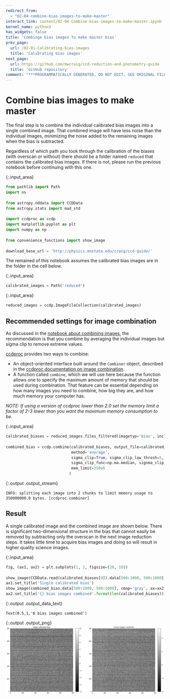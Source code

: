 ```yaml
---
redirect_from:
  - "02-04-combine-bias-images-to-make-master"
interact_link: content/02-04-Combine-bias-images-to-make-master.ipynb
kernel_name: python3
has_widgets: false
title: 'Combinge bias images to make master bias'
prev_page:
  url: /02-01-Calibrating-bias-images
  title: 'Calibrating bias images'
next_page:
  url: https://github.com/mwcraig/ccd-reduction-and-photometry-guide
  title: 'GitHub repository'
comment: "***PROGRAMMATICALLY GENERATED, DO NOT EDIT. SEE ORIGINAL FILES IN /content***"
---
```


# Combine bias images to make master


The final step is to combine the individual calibrated bias images into a single combined image. That combined image will have less noise than the individual images, minimizing the noise added to the remaining images when the bias is subtracted.

Regardless of which path you took through the calibration of the biases (with overscan or without) there should be a folder named `reduced` that contains the calibrated bias images. If there is not, please run the previous notebook before continuing with this one.



{:.input_area}
```python
from pathlib import Path
import os

from astropy.nddata import CCDData
from astropy.stats import mad_std

import ccdproc as ccdp
import matplotlib.pyplot as plt
import numpy as np

from convenience_functions import show_image

download_base_url = 'http://physics.mnstate.edu/craig/ccd-guide/'
```


The remained of this notebook assumes the calibrated bias images are in the folder in the cell below.



{:.input_area}
```python
calibrated_images = Path('reduced')
```




{:.input_area}
```python
reduced_images = ccdp.ImageFileCollection(calibrated_images)
```


## Recommended settings for image combination

As discussed in the [notebook about combining images](), the recommendation is that you combine by averaging the individual images but sigma clip to remove extreme values. 

[ccdproc]() provides two ways to combine:

+ An object-oriented interface built around the `Combiner` object, described in the [ccdproc documentation on image combination]().
+ A function called `combine`, which we will use here because the function allows one to specify the maximum amount of memory that should be used during combination. That feature can be essential depending on how many images you need to combine, how big they are, and how much memory your computer has. 

*NOTE: If using a version of ccdproc lower than 2.0 set the memory limit a factor of 2-3 lower than you want the maximum memory consumption to be.*



{:.input_area}
```python
calibrated_biases = reduced_images.files_filtered(imagetyp='bias', include_path=True)

combined_bias = ccdp.combine(calibrated_biases, output_file=calibrated_images / 'combined_bias.fit',
                             method='average',
                             sigma_clip=True, sigma_clip_low_thresh=5, sigma_clip_high_thresh=5,
                             sigma_clip_func=np.ma.median, signma_clip_dev_func=mad_std,
                             mem_limit=350e6
                            )
```


{:.output .output_stream}
```
INFO: splitting each image into 2 chunks to limit memory usage to 350000000.0 bytes. [ccdproc.combiner]

```

## Result

A single calibrated image and the combined image are shown below. There is significant two-dimensional structure in the bias that cannot easily be removed by subtracting only the overscan in the next image reduction steps. It takes little time to acquire bias images and doing so will result in higher quality science images.



{:.input_area}
```python
fig, (ax1, ax2) = plt.subplots(1, 2, figsize=(20, 10))

show_image(CCDData.read(calibrated_biases[0]).data[500:1000, 500:1000], cmap='gray', ax=ax1, fig=fig)
ax1.set_title('Single calibrated bias')
show_image(combined_bias.data[500:1000, 500:1000], cmap='gray', ax=ax2, fig=fig)
ax2.set_title('{} bias images combined'.format(len(calibrated_biases)))
```





{:.output .output_data_text}
```
Text(0.5,1,'6 bias images combined')
```




{:.output .output_png}
![png](images/02-04-Combine-bias-images-to-make-master_9_1.png)


